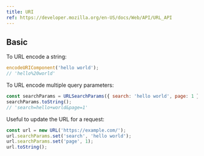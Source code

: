 ```yaml
---
title: URI
ref: https://developer.mozilla.org/en-US/docs/Web/API/URL_API
---
```


## Basic

To URL encode a string:

```js
encodeURIComponent('hello world');
// 'hello%20world'
```

To URL encode multiple query parameters:

```js
const searchParams = URLSearchParams({ search: 'hello world', page: 1 });
searchParams.toString();
// 'search=hello+world&page=1'
```

Useful to update the URL for a request:

```js
const url = new URL('https://example.com/');
url.searchParams.set('search', 'hello world');
url.searchParams.set('page', 1);
url.toString();
```
